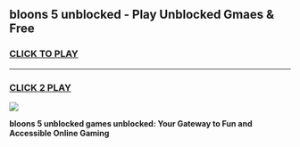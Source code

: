 
## bloons 5 unblocked - Play Unblocked Gmaes & Free
<h3>
<a href="https://news.freeplayer.one?title=bloons_5_unblocked&ref=16F">CLICK TO PLAY</a></h3>
<hr>

<h3>
<a href="https://news.freeplayer.one?title=bloons_5_unblocked&ref=16F">CLICK 2 PLAY</a>
  
</h3>

<a href="https://news.freeplayer.one?title=bloons_5_unblocked&ref=16F/"><img src="https://clearcache.store/games.png"></a>


**bloons 5 unblocked games unblocked: Your Gateway to Fun and Accessible Online Gaming**
